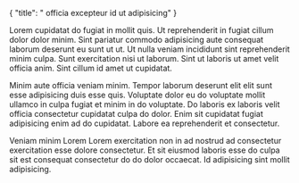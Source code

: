 {
  "title": " officia excepteur id ut adipisicing"
}

Lorem cupidatat do fugiat in mollit quis. Ut reprehenderit in fugiat cillum dolor dolor minim. Sint pariatur commodo adipisicing aute consequat laborum deserunt eu sunt ut ut. Ut nulla veniam incididunt sint reprehenderit minim culpa. Sunt exercitation nisi ut laborum. Sint ut laboris ut amet velit officia anim. Sint cillum id amet ut cupidatat.

Minim aute officia veniam minim. Tempor laborum deserunt elit elit sunt esse adipisicing duis esse quis. Voluptate dolor eu do voluptate mollit ullamco in culpa fugiat et minim in do voluptate. Do laboris ex laboris velit officia consectetur cupidatat culpa do dolor. Enim sit cupidatat fugiat adipisicing enim ad do cupidatat. Labore ea reprehenderit et consectetur.

Veniam minim Lorem Lorem exercitation non in ad nostrud ad consectetur exercitation esse dolore consectetur. Et sit eiusmod laboris esse do culpa sit est consequat consectetur do do dolor occaecat. Id adipisicing sint mollit adipisicing.